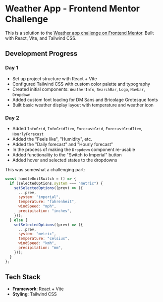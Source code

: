 # Weather App - Frontend Mentor Challenge

This is a solution to the [Weather app challenge on Frontend Mentor](https://www.frontendmentor.io/challenges/weather-app). Built with React, Vite, and Tailwind CSS.

## Development Progress

### Day 1

- Set up project structure with React + Vite
- Configured Tailwind CSS with custom color palette and typography
- Created initial components: `WeatherInfo`, `SearchBar`, `Logo`, `Navbar`, `Dropdown`
- Added custom font loading for DM Sans and Bricolage Grotesque fonts
- Built basic weather display layout with temperature and weather icon

### Day 2

- Added `InfoGrid`, `InfoGridItem`, `ForecastGrid`, `ForecastGridItem`, `HourlyForecast`
- Added the "Feels like", "Humidity", etc.
- Added the "Daily forecast" and "Hourly forecast"
- In the process of making the `Dropdown` component re-usable
- Added functionality to the "Switch to Imperial" button
- Added hover and selected states to the dropdowns

This was somewhat a challenging part:

```jsx
const handleUnitSwitch = () => {
  if (selectedOptions.system === "metric") {
    setSelectedOptions((prev) => ({
      ...prev,
      system: "imperial",
      temperature: "fahrenheit",
      windSpeed: "mph",
      precipitation: "inches",
    }));
  } else {
    setSelectedOptions((prev) => ({
      ...prev,
      system: "metric",
      temperature: "celsius",
      windSpeed: "kmh",
      precipitation: "mm",
    }));
  }
};
```

## Tech Stack

- **Framework**: React + Vite
- **Styling**: Tailwind CSS
